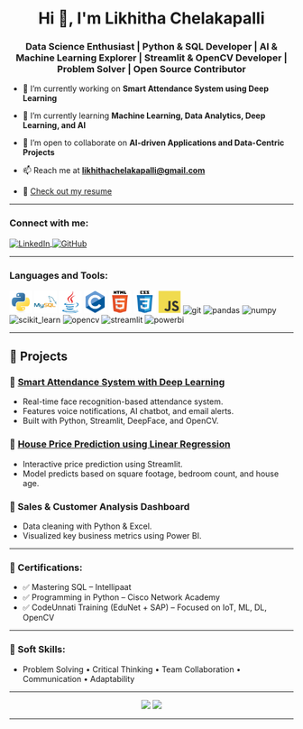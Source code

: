 <h1 align="center">Hi 👋, I'm Likhitha Chelakapalli</h1>
<h3 align="center">
  Data Science Enthusiast | Python & SQL Developer | AI & Machine Learning Explorer | Streamlit & OpenCV Developer | Problem Solver | Open Source Contributor
</h3>


- 🔭 I’m currently working on **Smart Attendance System using Deep Learning**

- 🌱 I’m currently learning **Machine Learning, Data Analytics, Deep Learning, and AI**

- 👯 I’m open to collaborate on **AI-driven Applications and Data-Centric Projects**

- 📫 Reach me at **likhithachelakapalli@gmail.com**

- 📄 [Check out my resume](https://drive.google.com/file/d/1wj3c-AFaN5iMhvdu8sJneUOU2KnZI8zc/view?usp=sharing)

---

<h3 align="left">Connect with me:</h3>
<p align="left">
  <a href="http://linkedin.com/in/chelakapalli-likhitha81" target="blank">
    <img align="center" src="https://raw.githubusercontent.com/rahuldkjain/github-profile-readme-generator/master/src/images/icons/Social/linked-in-alt.svg" alt="LinkedIn" height="30" width="40" />
  </a>
  <a href="https://github.com/Likhitha-chelakapalli" target="blank">
    <img align="center" src="https://cdn-icons-png.flaticon.com/512/25/25231.png" alt="GitHub" height="30" width="30"/>
  </a>
</p>

---

<h3 align="left">Languages and Tools:</h3>
<p align="left">
  <img src="https://raw.githubusercontent.com/devicons/devicon/master/icons/python/python-original.svg" alt="python" width="40" height="40"/>
  <img src="https://raw.githubusercontent.com/devicons/devicon/master/icons/mysql/mysql-original-wordmark.svg" alt="mysql" width="40" height="40"/>
  <img src="https://raw.githubusercontent.com/devicons/devicon/master/icons/java/java-original.svg" alt="java" width="40" height="40"/>
  <img src="https://raw.githubusercontent.com/devicons/devicon/master/icons/c/c-original.svg" alt="c" width="40" height="40"/>
  <img src="https://raw.githubusercontent.com/devicons/devicon/master/icons/html5/html5-original-wordmark.svg" alt="html5" width="40" height="40"/>
  <img src="https://raw.githubusercontent.com/devicons/devicon/master/icons/css3/css3-original-wordmark.svg" alt="css3" width="40" height="40"/>
  <img src="https://raw.githubusercontent.com/devicons/devicon/master/icons/javascript/javascript-original.svg" alt="javascript" width="40" height="40"/>
  <img src="https://www.vectorlogo.zone/logos/git-scm/git-scm-icon.svg" alt="git" width="40" height="40"/>
  <img src="https://cdn.jsdelivr.net/gh/devicons/devicon/icons/pandas/pandas-original.svg" alt="pandas" width="40" height="40"/>
  <img src="https://cdn.jsdelivr.net/gh/devicons/devicon/icons/numpy/numpy-original.svg" alt="numpy" width="40" height="40"/>
  <img src="https://upload.wikimedia.org/wikipedia/commons/0/05/Scikit_learn_logo_small.svg" alt="scikit_learn" width="40" height="40"/>
  <img src="https://www.vectorlogo.zone/logos/opencv/opencv-icon.svg" alt="opencv" width="40" height="40"/>
  <img src="https://streamlit.io/images/brand/streamlit-mark-color.svg" alt="streamlit" width="40" height="40"/>
  <img src="https://img.icons8.com/color/48/power-bi.png" alt="powerbi" width="40" height="40"/>
</p>

---

## 🚀 Projects

### 📌 [Smart Attendance System with Deep Learning](https://github.com/Likhitha-chelakapalli)
- Real-time face recognition-based attendance system.
- Features voice notifications, AI chatbot, and email alerts.
- Built with Python, Streamlit, DeepFace, and OpenCV.

### 📌 [House Price Prediction using Linear Regression](https://github.com/Likhitha-chelakapalli/House-price-prediction-using-ML.git)
- Interactive price prediction using Streamlit.
- Model predicts based on square footage, bedroom count, and house age.

### 📌 Sales & Customer Analysis Dashboard
- Data cleaning with Python & Excel.
- Visualized key business metrics using Power BI.

---

<h3 align="left">📜 Certifications:</h3>

- ✅ Mastering SQL – Intellipaat  
- ✅ Programming in Python – Cisco Network Academy  
- ✅ CodeUnnati Training (EduNet + SAP) – Focused on IoT, ML, DL, OpenCV  

---

<h3 align="left">🧠 Soft Skills:</h3>

- Problem Solving • Critical Thinking • Team Collaboration • Communication • Adaptability

---

<div align="center">
  <img src="https://github-readme-stats.vercel.app/api?username=Likhitha-chelakapalli&show_icons=true&theme=dracula&hide_border=false" height="150" />
  <img src="https://github-readme-stats.vercel.app/api/top-langs/?username=Likhitha-chelakapalli&layout=compact&theme=dracula&hide_border=false" height="150" />
</div>

---
